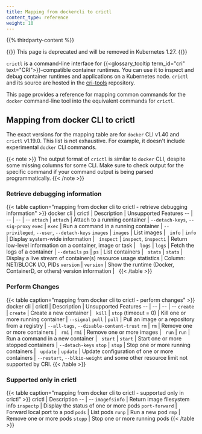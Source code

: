 ```yaml
---
title: Mapping from dockercli to crictl
content_type: reference
weight: 10
---
```


{{% thirdparty-content %}}

{{<note>}}
This page is deprecated and will be removed in Kubernetes 1.27.
{{</note>}}

`crictl` is a command-line interface for {{<glossary_tooltip term_id="cri" text="CRI">}}-compatible container runtimes.
You can use it to inspect and debug container runtimes and applications on a
Kubernetes node. `crictl` and its source are hosted in the
[cri-tools](https://github.com/kubernetes-sigs/cri-tools) repository.

This page provides a reference for mapping common commands for the `docker`
command-line tool into the equivalent commands for `crictl`.

## Mapping from docker CLI to crictl

The exact versions for the mapping table are for `docker` CLI v1.40 and `crictl`
v1.19.0. This list is not exhaustive. For example, it doesn't include
experimental `docker` CLI commands.

{{< note >}}
The output format of `crictl` is similar to `docker` CLI, despite some missing
columns for some CLI. Make sure to check output for the specific command if your
command output is being parsed programmatically.
{{< /note >}}

### Retrieve debugging information

{{< table caption="mapping from docker cli to crictl - retrieve debugging information" >}}
docker cli | crictl | Description | Unsupported Features
-- | -- | -- | --
`attach` | `attach` | Attach to a running container | `--detach-keys`, `--sig-proxy`
`exec` | `exec` | Run a command in a running container | `--privileged`, `--user`, `--detach-keys`
`images` | `images` | List images |  
`info` | `info` | Display system-wide information |  
`inspect` | `inspect`, `inspecti` | Return low-level information on a container, image or task |  
`logs` | `logs` | Fetch the logs of a container | `--details`
`ps` | `ps` | List containers |  
`stats` | `stats` | Display a live stream of container(s) resource usage statistics | Column: NET/BLOCK I/O, PIDs
`version` | `version` | Show the runtime (Docker, ContainerD, or others) version information |  
{{< /table >}}

### Perform Changes

{{< table caption="mapping from docker cli to crictl - perform changes" >}}
docker cli | crictl | Description | Unsupported Features
-- | -- | -- | --
`create` | `create` | Create a new container |  
`kill` | `stop` (timeout = 0) | Kill one or more running container | `--signal`
`pull` | `pull` | Pull an image or a repository from a registry | `--all-tags`, `--disable-content-trust`
`rm` | `rm` | Remove one or more containers |  
`rmi` | `rmi` | Remove one or more images |  
`run` | `run` | Run a command in a new container |  
`start` | `start` | Start one or more stopped containers | `--detach-keys`
`stop` | `stop` | Stop one or more running containers |  
`update` | `update` | Update configuration of one or more containers | `--restart`, `--blkio-weight` and some other resource limit not supported by CRI.
{{< /table >}}

### Supported only in crictl

{{< table caption="mapping from docker cli to crictl - supported only in crictl" >}}
crictl | Description
-- | --
`imagefsinfo` | Return image filesystem info
`inspectp` | Display the status of one or more pods
`port-forward` | Forward local port to a pod
`pods` | List pods
`runp` | Run a new pod
`rmp` | Remove one or more pods
`stopp` | Stop one or more running pods
{{< /table >}}
